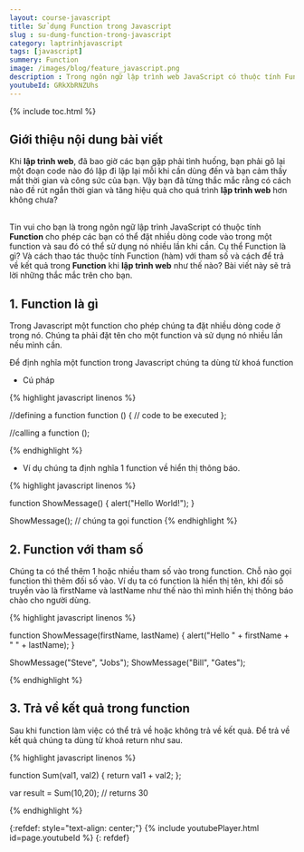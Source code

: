 ```yaml
---
layout: course-javascript
title: Sử dụng Function trong Javascript  
slug : su-dung-function-trong-javascript
category: laptrinhjavascript
tags: [javascript]
summery: Function   
image: /images/blog/feature_javascript.png
description : Trong ngôn ngữ lập trình web JavaScript có thuộc tính Function cho phép các bạn có thể đặt nhiều dòng code vào trong một function và sau đó có thể sử dụng nó nhiều lần khi cần. Cụ thể Function là gì? Và cách thao tác thuộc tính Function, hàm với tham số và cách để trả về kết quả trong Function khi lập trình web như thế nào? Những chia sẻ trong bài viết này sẽ lần lượt giải đáp những thắc mắc trên cho bạn.
youtubeId: GRkXbRNZUhs
---
```


{% include toc.html %}

## **Giới thiệu nội dung bài viết**

Khi <b>lập trình web</b>, đã bao giờ các bạn gặp phải tình huống, bạn phải gõ lại một đoạn code nào đó lặp đi lặp lại mỗi khi cần dùng đến và bạn cảm thấy mất thời gian và công sức của bạn. Vậy bạn đã từng thắc mắc rằng có cách nào đề rút ngắn thời gian và tăng hiệu quả cho quá trình <b>lập trình web</b> hơn không chưa?

<br>
Tin vui cho bạn là trong ngôn ngữ lập trình JavaScript có thuộc tính <b>Function</b> cho phép các bạn có thể đặt nhiều dòng code vào trong một function và sau đó có thể sử dụng nó nhiều lần khi cần. Cụ thể Function là gì? Và cách thao tác thuộc tính Function (hàm) với tham số và cách để trả về kết quả trong <b>Function</b> khi <b>lập trình web</b> như thế nào? Bài viết này sẽ trả lời những thắc mắc trên cho bạn.


## **1. Function là gì**

Trong Javascript một function cho phép chúng ta đặt nhiều dòng code ở trong nó. Chúng ta phải đặt tên cho một function và sử dụng nó nhiều lần nếu mình cần.

Để định nghĩa một function trong Javascript chúng ta dùng từ khoá function

- Cú pháp

{% highlight javascript  linenos %}

//defining a function
function <function-name>()
{
    // code to be executed
};

//calling a function
<function-name>();

{% endhighlight %}

- Ví dụ chúng ta định nghĩa 1 function về hiển thị thông báo.

{% highlight javascript  linenos %}

function ShowMessage() {
    alert("Hello World!");
}

ShowMessage(); // chúng ta gọi function
{% endhighlight %}

## **2. Function với tham số**

Chúng ta có thể thêm 1 hoặc nhiều tham số vào trong function. Chỗ nào gọi function thì thêm đối số vào. Ví dụ ta có function là hiển thị tên, khi đối số truyền vào là firstName và lastName như thế nào thì mình hiển thị thông báo chào cho người dùng.

{% highlight javascript  linenos %}

function ShowMessage(firstName, lastName) {
    alert("Hello " + firstName + " " + lastName);
}

ShowMessage("Steve", "Jobs");
ShowMessage("Bill", "Gates");

{% endhighlight %}


## **3. Trả về kết quả trong function**

Sau khi function làm việc có thể trả về hoặc không trả về kết quả. Để trả về kết quả chúng ta dùng từ khoá return như sau.

{% highlight javascript  linenos %}

function Sum(val1, val2) {
    return val1 + val2;
};

var result = Sum(10,20); // returns 30

{% endhighlight %}


{:refdef: style="text-align: center;"}
{% include youtubePlayer.html id=page.youtubeId %}
{: refdef}





